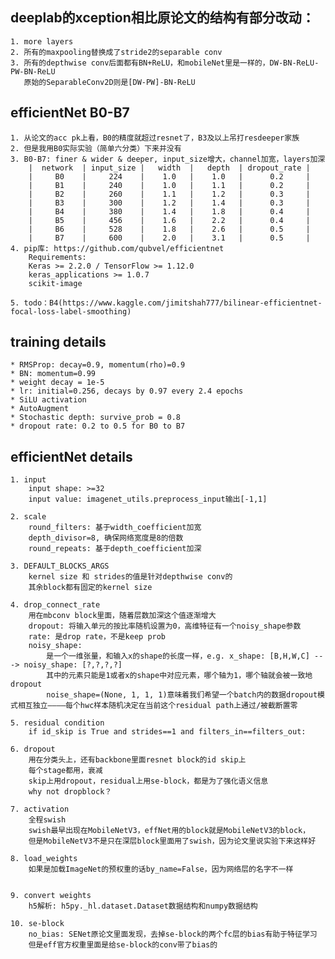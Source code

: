## deeplab的xception相比原论文的结构有部分改动：
    1. more layers
    2. 所有的maxpooling替换成了stride2的separable conv
    3. 所有的depthwise conv后面都有BN+ReLU，和mobileNet里是一样的，DW-BN-ReLU-PW-BN-ReLU
       原始的SeparableConv2D则是[DW-PW]-BN-ReLU



## efficientNet B0-B7
    1. 从论文的acc pk上看，B0的精度就超过resnet了，B3及以上吊打resdeeper家族
    2. 但是我用B0实际实验（简单六分类）下来并没有
    3. B0-B7: finer & wider & deeper, input_size增大，channel加宽，layers加深
        |  network  | input_size |   width  |   depth  | dropout_rate |
        |     B0    |     224    |    1.0   |    1.0   |      0.2     |
        |     B1    |     240    |    1.0   |    1.1   |      0.2     | 
        |     B2    |     260    |    1.1   |    1.2   |      0.3     | 
        |     B3    |     300    |    1.2   |    1.4   |      0.3     |
        |     B4    |     380    |    1.4   |    1.8   |      0.4     |
        |     B5    |     456    |    1.6   |    2.2   |      0.4     | 
        |     B6    |     528    |    1.8   |    2.6   |      0.5     |
        |     B7    |     600    |    2.0   |    3.1   |      0.5     |
    4. pip库: https://github.com/qubvel/efficientnet
        Requirements: 
        Keras >= 2.2.0 / TensorFlow >= 1.12.0
        keras_applications >= 1.0.7
        scikit-image

    5. todo：B4(https://www.kaggle.com/jimitshah777/bilinear-efficientnet-focal-loss-label-smoothing)


## training details
    * RMSProp: decay=0.9, momentum(rho)=0.9
    * BN: momentum=0.99
    * weight decay = 1e-5
    * lr: initial=0.256, decays by 0.97 every 2.4 epochs
    * SiLU activation
    * AutoAugment
    * Stochastic depth: survive_prob = 0.8
    * dropout rate: 0.2 to 0.5 for B0 to B7


## efficientNet details
    1. input 
        input shape: >=32
        input value: imagenet_utils.preprocess_input输出[-1,1]

    2. scale
        round_filters: 基于width_coefficient加宽
        depth_divisor=8, 确保网络宽度是8的倍数
        round_repeats: 基于depth_coefficient加深

    3. DEFAULT_BLOCKS_ARGS
        kernel size 和 strides的值是针对depthwise conv的
        其余block都有固定的kernel size

    4. drop_connect_rate
        用在mbconv block里面，随着层数加深这个值逐渐增大
        dropout: 将输入单元的按比率随机设置为0，高维特征有一个noisy_shape参数
        rate: 是drop rate，不是keep prob
        noisy_shape: 
            是一个一维张量，和输入x的shape的长度一样，e.g. x_shape: [B,H,W,C] ---> noisy_shape: [?,?,?,?]
            其中的元素只能是1或者x的shape中对应元素，哪个轴为1，哪个轴就会被一致地dropout
            noise_shape=(None, 1, 1, 1)意味着我们希望一个batch内的数据dropout模式相互独立————每个hwc样本随机决定在当前这个residual path上通过/被截断置零

    5. residual condition
        if id_skip is True and strides==1 and filters_in==filters_out:

    6. dropout
        用在分类头上，还有backbone里面resnet block的id skip上
        每个stage都用，衰减
        skip上用dropout，residual上用se-block，都是为了强化语义信息
        why not dropblock？

    7. activation
        全程swish
        swish最早出现在MobileNetV3，effNet用的block就是MobileNetV3的block，
        但是MobileNetV3不是只在深层block里面用了swish，因为论文里说实验下来这样好

    8. load_weights
        如果是加载ImageNet的预权重的话by_name=False，因为网络层的名字不一样


    9. convert weights
        h5解析: h5py._hl.dataset.Dataset数据结构和numpy数据结构

    10. se-block
        no_bias: SENet原论文里面发现，去掉se-block的两个fc层的bias有助于特征学习
        但是eff官方权重里面是给se-block的conv带了bias的








